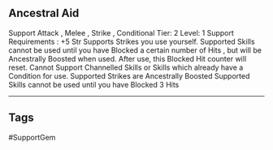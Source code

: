 ## Ancestral Aid
Support
Attack , Melee , Strike , Conditional
Tier: 2
Level: 1
Support Requirements : +5 Str
Supports Strikes you use yourself. Supported Skills cannot be used until you have Blocked a certain number of Hits , but will be Ancestrally Boosted when used. After use, this Blocked Hit counter will reset. Cannot Support Channelled Skills or Skills which already have a Condition for use.
Supported Strikes are Ancestrally Boosted
Supported Skills cannot be used until you have Blocked 3 Hits

---
## Tags
#SupportGem
